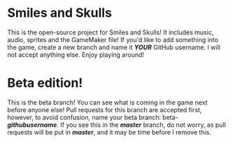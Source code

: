 # Smiles and Skulls
This is the open-source project for Smiles and Skulls! It includes music, audio, sprites and the GameMaker file! If you'd like to add something into the game, create a new branch and name it ***YOUR*** GitHub username. I will not accept anything else. Enjoy playing around!

# Beta edition!
This is the beta branch! You can see what is coming in the game next before anyone else! Pull requests for this branch are accepted first, however, to avoid confusion, name your beta branch: beta-***githubusername***.
If you see this in the ***master*** branch, do not worry, as pull requests will be put in ***master***, and it may be time before I remove this.
